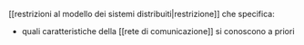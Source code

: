 [[restrizioni al modello dei sistemi distribuiti|restrizione]] che specifica:
- quali caratteristiche della [[rete di comunicazione]] si conoscono a priori